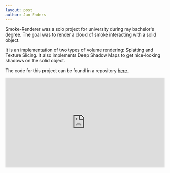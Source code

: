 ```yaml
---
layout: post
author: Jan Enders
---
```


Smoke-Renderer was a solo project for university during my bachelor's degree.
The goal was to render a cloud of smoke interacting with a solid object.

It is an implementation of two types of volume rendering: Splatting and Texture Slicing. It also implements Deep Shadow Maps to get nice-looking shadows on the solid object.

The code for this project can be found in a repository [here](https://github.com/Aldurethar/smoke-renderer).

<div style="padding:56.25% 0 0 0;position:relative;"><iframe src="https://player.vimeo.com/video/708471740?h=25d296b1d9&amp;badge=0&amp;autopause=0&amp;player_id=0&amp;app_id=58479" frameborder="0" allow="autoplay; fullscreen; picture-in-picture" allowfullscreen style="position:absolute;top:0;left:0;width:100%;height:100%;" title="Smoke Renderer"></iframe></div><script src="https://player.vimeo.com/api/player.js"></script>
